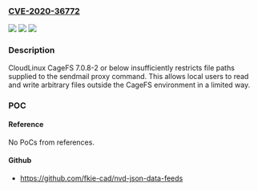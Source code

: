 ### [CVE-2020-36772](https://cve.mitre.org/cgi-bin/cvename.cgi?name=CVE-2020-36772)
![](https://img.shields.io/static/v1?label=Product&message=cagefs&color=blue)
![](https://img.shields.io/static/v1?label=Version&message=n%2Fa&color=blue)
![](https://img.shields.io/static/v1?label=Vulnerability&message=CWE-73%20External%20Control%20of%20File%20Name%20or%20Path&color=brighgreen)

### Description

CloudLinux CageFS 7.0.8-2 or below insufficiently restricts file paths supplied to the sendmail proxy command. This allows local users to read and write arbitrary files outside the CageFS environment in a limited way.

### POC

#### Reference
No PoCs from references.

#### Github
- https://github.com/fkie-cad/nvd-json-data-feeds

